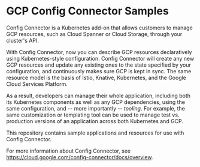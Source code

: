 # GCP Config Connector Samples

Config Connector is a Kubernetes add-on that allows customers to manage GCP
resources, such as Cloud Spanner or Cloud Storage, through your cluster's API.

With Config Connector, now you can describe GCP resources declaratively using
Kubernetes-style configuration. Config Connector will create any new GCP
resources and update any existing ones to the state specified by your
configuration, and continuously makes sure GCP is kept in sync. The same
resource model is the basis of Istio, Knative, Kubernetes, and the Google Cloud
Services Platform.

As a result, developers can manage their whole application, including both its
Kubernetes components as well as any GCP dependencies, using the same
configuration, and -- more importantly -- *tooling*. For example, the same
customization or templating tool can be used to manage test vs. production
versions of an application across both Kubernetes and GCP.

This repository contains sample applications and resources for use with Config
Connector.

For more information about Config Connector, see
https://cloud.google.com/config-connector/docs/overview.

